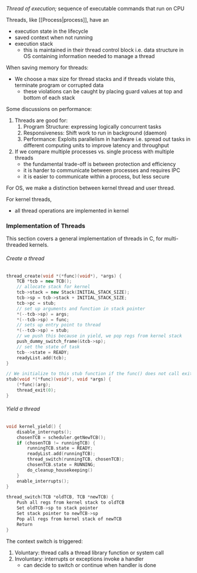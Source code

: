 *Thread of execution;* sequence of executable commands that run on CPU

Threads, like [[Process|process]], have an 
- execution state in the lifecycle
- saved context when not running 
- execution stack
	- this is maintained in their thread control block i.e. data structure in OS containing information needed to manage a thread

When saving memory for threads:
- We choose a max size for thread stacks and if threads violate this, terminate program or corrupted data
	- these violations can be caught by placing guard values at top and bottom of each stack

Some discussions on performance: 
1. Threads are good for:
	1. Program Structure: expressing logically concurrent tasks
	2. Responsiveness: Shift work to run in background (daemon)
	3. Performance: Exploits parallelism in hardware i.e. spread out tasks in different computing units to improve latency and throughput
2. If we compare multiple processes vs. single process with multiple threads
	- the fundamental trade-off is between protection and efficiency
	- it is harder to communicate between processes and requires IPC
	- it is easier to communicate within a process, but less secure

For OS, we make a distinction between kernel thread and user thread.

For kernel threads,
- all thread operations are implemented in kernel
### Implementation of Threads
This section covers a general implementation of threads in C, for multi-threaded kernels.
###### Create a thread
```cpp
thread_create(void *(*func)(void*), *args) {
	TCB *tcb = new TCB();
	// allocate stack for kernel
	tcb->stack = new Stack(INITIAL_STACK_SIZE);
	tcb->sp = tcb->stack + INITIAL_STACK_SIZE;
	tcb->pc = stub;
	// set up arguments and function in stack pointer
	*(--tcb->sp) = args;
	*(--tcb->sp) = func;
	// sets up entry point to thread
	*(--tcb->sp) = stub;
	// we push this because in yield, we pop regs from kernel stack
	push_dummy_switch_frame(&tcb->sp);
	// set the state of task
	tcb-->state = READY;
	readyList.add(tcb);
}

// We initialize to this stub function if the func() does not call exit
stub(void *(*func)(void*), void *args) {
	(*func)(arg);
	thread_exit(0);
}
```
###### Yield a thread
```cpp
void kernel_yield() {
	disable_interrupts();
	chosenTCB = scheduler.getNewTCB();
	if (chosenTCB != runningTCB) {
		runningTCB.state = READY;
		readyList.add(runningTCB);
		thread_switch(runningTCB, chosenTCB);
		chosenTCB.state = RUNNING;
		do_cleanup_housekeeping()
	}
	enable_interrupts();
}

thread_switch(TCB *oldTCB, TCB *newTCB) {
	Push all regs from kernel stack to oldTCB
	Set oldTCB->sp to stack pointer
	Set stack pointer to newTCB->sp
	Pop all regs from kernel stack of newTCB
	Return
}
```

The context switch is triggered:
1. Voluntary: thread calls a thread library function or system call
2. Involuntary: interrupts or exceptions invoke a handler
	- can decide to switch or continue when handler is done
